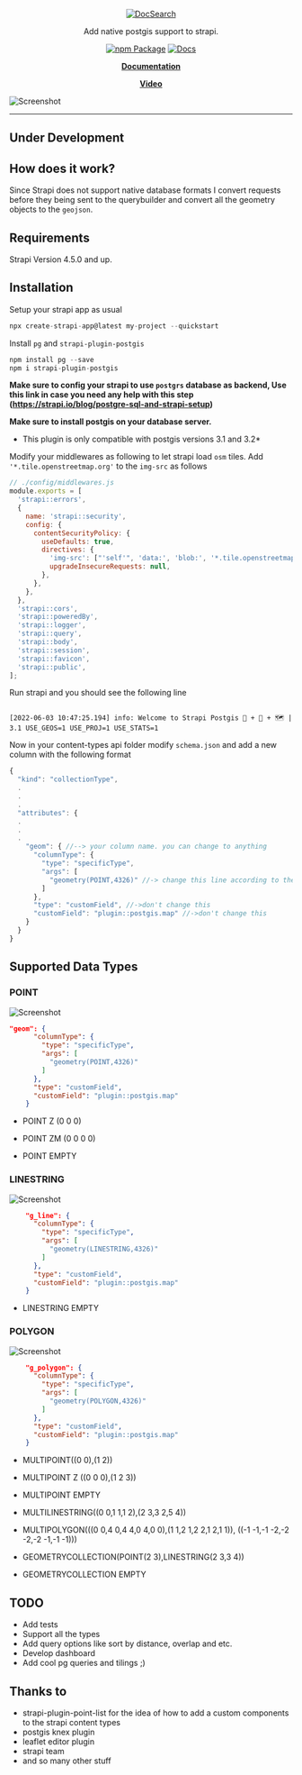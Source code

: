 
<div align="center">

[![DocSearch](https://github.com/am2222/strapi-plugin-postgis/raw/main/images/github-logo.png?raw=true)](https://am2222.github.io/strapi-plugin-postgis/)

Add native postgis support to strapi.
  
  [![npm Package](https://github.com/am2222/strapi-plugin-postgis/actions/workflows/npm-publish.yml/badge.svg)](https://github.com/am2222/strapi-plugin-postgis/actions/workflows/npm-publish.yml) [![Docs](https://github.com/am2222/strapi-plugin-postgis/actions/workflows/docs-publish-github.yml/badge.svg)](https://github.com/am2222/strapi-plugin-postgis/actions/workflows/docs-publish-github.yml)

<p align="center">
  <strong>
  <a href="https://am2222.github.io/strapi-plugin-postgis/">Documentation</a>
   
 <a href="https://youtu.be/THLGTUNbV1k">Video </a>
  </strong>
</p>
</div>

![Screenshot](https://github.com/am2222/strapi-plugin-postgis/raw/main/images/screenshot.png?raw=true)

---



## Under Development 

## How does it work?
Since Strapi does not support native database formats I convert requests before they being sent to the querybuilder and convert all the geometry objects to the `geojson`. 

## Requirements

Strapi Version 4.5.0 and up.

## Installation

Setup your strapi app as usual

```javascript
npx create-strapi-app@latest my-project --quickstart
```

Install `pg` and `strapi-plugin-postgis` 

```javascript
npm install pg --save
npm i strapi-plugin-postgis

```

**Make sure to config your strapi to use `postgrs` database as backend, Use this link in case you need any help with this step (https://strapi.io/blog/postgre-sql-and-strapi-setup)**

**Make sure to install postgis on your database server.** 
* This plugin is only compatible with postgis versions 3.1 and 3.2*

Modify your middlewares as following to let strapi load `osm` tiles. Add `'*.tile.openstreetmap.org'` to the `img-src` as follows


```javascript
// ./config/middlewares.js
module.exports = [
  'strapi::errors',
  {
    name: 'strapi::security',
    config: {
      contentSecurityPolicy: {
        useDefaults: true,
        directives: {
          'img-src': ["'self'", 'data:', 'blob:', '*.tile.openstreetmap.org'],
          upgradeInsecureRequests: null,
        },
      },
    },
  },
  'strapi::cors',
  'strapi::poweredBy',
  'strapi::logger',
  'strapi::query',
  'strapi::body',
  'strapi::session',
  'strapi::favicon',
  'strapi::public',
];


```

Run strapi and you should see the following line

```

[2022-06-03 10:47:25.194] info: Welcome to Strapi Postgis 🚀 + 🐘 + 🗺️ | 3.1 USE_GEOS=1 USE_PROJ=1 USE_STATS=1
```




Now in your content-types api folder modify `schema.json` and add a new column with the following format

```javascript
{
  "kind": "collectionType",
  .
  .
  .
  "attributes": {
  .
  .
  .
    "geom": { //--> your column name. you can change to anything
      "columnType": {
        "type": "specificType",
        "args": [
          "geometry(POINT,4326)" //-> change this line according to the Supported Data Types section
        ]
      },
      "type": "customField", //->don't change this
      "customField": "plugin::postgis.map" //->don't change this
    }
  }
}

```




## Supported Data Types

### POINT

![Screenshot](https://github.com/am2222/strapi-plugin-postgis/raw/main/images/points.png?raw=true)
```json
"geom": {
      "columnType": {
        "type": "specificType",
        "args": [
          "geometry(POINT,4326)"
        ]
      },
      "type": "customField",
      "customField": "plugin::postgis.map"
    }

```
* POINT Z (0 0 0)

* POINT ZM (0 0 0 0)

* POINT EMPTY

### LINESTRING
![Screenshot](https://github.com/am2222/strapi-plugin-postgis/raw/main/images/linestring.png?raw=true)

```json
    "g_line": {
      "columnType": {
        "type": "specificType",
        "args": [
          "geometry(LINESTRING,4326)"
        ]
      },
      "type": "customField",
      "customField": "plugin::postgis.map"
    }


```

* LINESTRING EMPTY

### POLYGON

![Screenshot](https://github.com/am2222/strapi-plugin-postgis/raw/main/images/polygon.png?raw=true)

```json
    "g_polygon": {
      "columnType": {
        "type": "specificType",
        "args": [
          "geometry(POLYGON,4326)"
        ]
      },
      "type": "customField",
      "customField": "plugin::postgis.map"
    }

```

* MULTIPOINT((0 0),(1 2))

* MULTIPOINT Z ((0 0 0),(1 2 3))

* MULTIPOINT EMPTY

* MULTILINESTRING((0 0,1 1,1 2),(2 3,3 2,5 4))

* MULTIPOLYGON(((0 0,4 0,4 4,0 4,0 0),(1 1,2 1,2 2,1 2,1 1)), ((-1 -1,-1 -2,-2 -2,-2 -1,-1 -1)))

* GEOMETRYCOLLECTION(POINT(2 3),LINESTRING(2 3,3 4))

* GEOMETRYCOLLECTION EMPTY


## TODO
- Add tests
- Support all the types
- Add query options like sort by distance, overlap and etc.
- Develop dashboard
- Add cool pg queries and tilings ;)


## Thanks to
* strapi-plugin-point-list for the idea of how to add a custom components to the strapi content types
* postgis knex plugin
* leaflet editor plugin
* strapi team
* and so many other stuff 
